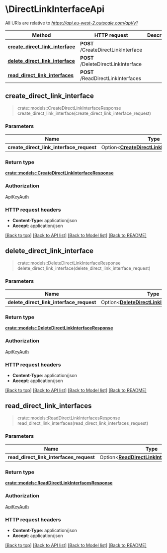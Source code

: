 # \DirectLinkInterfaceApi

All URIs are relative to *https://api.eu-west-2.outscale.com/api/v1*

Method | HTTP request | Description
------------- | ------------- | -------------
[**create_direct_link_interface**](DirectLinkInterfaceApi.md#create_direct_link_interface) | **POST** /CreateDirectLinkInterface | 
[**delete_direct_link_interface**](DirectLinkInterfaceApi.md#delete_direct_link_interface) | **POST** /DeleteDirectLinkInterface | 
[**read_direct_link_interfaces**](DirectLinkInterfaceApi.md#read_direct_link_interfaces) | **POST** /ReadDirectLinkInterfaces | 



## create_direct_link_interface

> crate::models::CreateDirectLinkInterfaceResponse create_direct_link_interface(create_direct_link_interface_request)


### Parameters


Name | Type | Description  | Required | Notes
------------- | ------------- | ------------- | ------------- | -------------
**create_direct_link_interface_request** | Option<[**CreateDirectLinkInterfaceRequest**](CreateDirectLinkInterfaceRequest.md)> |  |  |

### Return type

[**crate::models::CreateDirectLinkInterfaceResponse**](CreateDirectLinkInterfaceResponse.md)

### Authorization

[ApiKeyAuth](../README.md#ApiKeyAuth)

### HTTP request headers

- **Content-Type**: application/json
- **Accept**: application/json

[[Back to top]](#) [[Back to API list]](../README.md#documentation-for-api-endpoints) [[Back to Model list]](../README.md#documentation-for-models) [[Back to README]](../README.md)


## delete_direct_link_interface

> crate::models::DeleteDirectLinkInterfaceResponse delete_direct_link_interface(delete_direct_link_interface_request)


### Parameters


Name | Type | Description  | Required | Notes
------------- | ------------- | ------------- | ------------- | -------------
**delete_direct_link_interface_request** | Option<[**DeleteDirectLinkInterfaceRequest**](DeleteDirectLinkInterfaceRequest.md)> |  |  |

### Return type

[**crate::models::DeleteDirectLinkInterfaceResponse**](DeleteDirectLinkInterfaceResponse.md)

### Authorization

[ApiKeyAuth](../README.md#ApiKeyAuth)

### HTTP request headers

- **Content-Type**: application/json
- **Accept**: application/json

[[Back to top]](#) [[Back to API list]](../README.md#documentation-for-api-endpoints) [[Back to Model list]](../README.md#documentation-for-models) [[Back to README]](../README.md)


## read_direct_link_interfaces

> crate::models::ReadDirectLinkInterfacesResponse read_direct_link_interfaces(read_direct_link_interfaces_request)


### Parameters


Name | Type | Description  | Required | Notes
------------- | ------------- | ------------- | ------------- | -------------
**read_direct_link_interfaces_request** | Option<[**ReadDirectLinkInterfacesRequest**](ReadDirectLinkInterfacesRequest.md)> |  |  |

### Return type

[**crate::models::ReadDirectLinkInterfacesResponse**](ReadDirectLinkInterfacesResponse.md)

### Authorization

[ApiKeyAuth](../README.md#ApiKeyAuth)

### HTTP request headers

- **Content-Type**: application/json
- **Accept**: application/json

[[Back to top]](#) [[Back to API list]](../README.md#documentation-for-api-endpoints) [[Back to Model list]](../README.md#documentation-for-models) [[Back to README]](../README.md)

